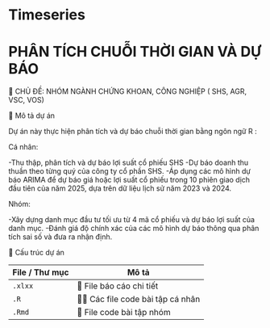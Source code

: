 # Timeseries
#  PHÂN TÍCH CHUỖI THỜI GIAN VÀ DỰ BÁO
🎯 CHỦ ĐỀ: NHÓM NGÀNH CHỨNG KHOAN, CÔNG NGHIỆP ( SHS, AGR, VSC, VOS)

📄 Mô tả dự án

Dự án này thực hiện phân tích và dự báo chuỗi thời gian bằng ngôn ngữ R :

Cá nhân:

-Thu thập, phân tích và dự báo lợi suất cổ phiếu SHS
-Dự báo doanh thu thuần theo từng quý của công ty cổ phần SHS. 
-Áp dụng các mô hình dự báo ARIMA để dự báo giá hoặc lợi suất cổ phiếu trong 10 phiên giao dịch đầu tiên của năm 2025, dựa trên dữ liệu lịch sử năm 2023 và 2024.

Nhóm:

-Xây dựng danh mục đầu tư tối ưu từ 4 mã cổ phiếu và dự báo lợi suất của danh mục.
-Đánh giá độ chính xác của các mô hình dự báo thông qua phân tích sai số và đưa ra nhận định.

📂 Cấu trúc dự án

| File / Thư mục                | Mô tả |
|--------------------------------|-------|
| `.xlxx`                   | 📄 File báo cáo chi tiết |
| `.R`      | 🧑‍💻 Các file code bài tập cá nhân |
| `.Rmd`           | 👥 File code bài tập nhóm |

